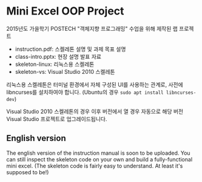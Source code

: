 # Mini Excel OOP Project

2015년도 가을학기 POSTECH "객체지향 프로그래밍" 수업을 위해 제작된 랩 프로젝트

 - instruction.pdf: 스켈레톤 설명 및 과제 목표 설명
 - class-intro.pptx: 현장 설명 발표 자료
 - skeleton-linux: 리눅스용 스켈레톤
 - skeleton-vs: Visual Studio 2010 스켈레톤

리눅스용 스켈레톤은 터미널 환경에서 자체 구성된 UI를 사용하는 관계로, 사전에
libncurses를 설치하여야 합니다. (Ubuntu의 경우 `sudo apt install libncurses-dev`)

Visual Studio 2010 스켈레톤의 경우 이후 버전에서 열 경우 자동으로 해당 버전
Visual Studio 프로젝트로 업그레이드됩니다.

## English version

The english version of the instruction manual is soon to be uploaded.
You can still inspect the skeleton code on your own and build a fully-functional
mini excel. (The skeleton code is fairly easy to understand. At least it's
supposed to be!)

